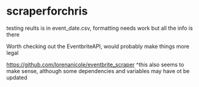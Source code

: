 # scraperforchris

testing reults is in event_date.csv, formatting needs work but all the info is there

Worth checking out the EventbriteAPI, would probably make things more legal



https://github.com/lorenanicole/eventbrite_scraper
^this also seems to make sense, although some dependencies and variables may have ot be updated
